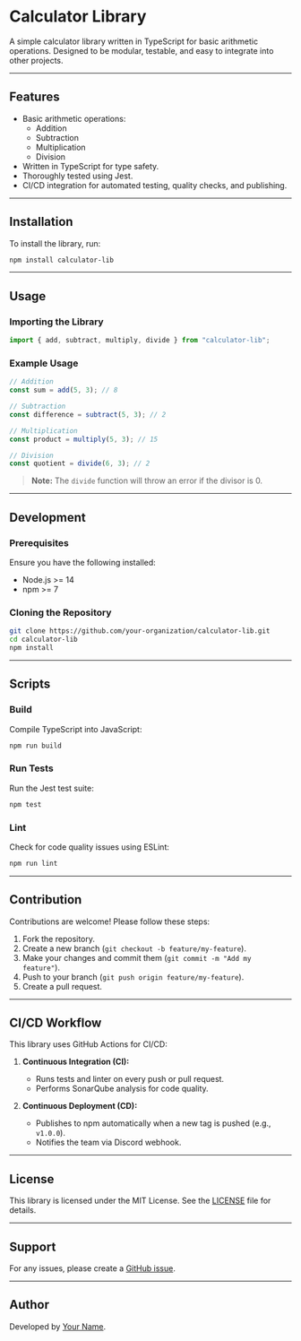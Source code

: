 # Calculator Library

A simple calculator library written in TypeScript for basic arithmetic operations. Designed to be modular, testable, and easy to integrate into other projects.

---

## Features

- Basic arithmetic operations:
  - Addition
  - Subtraction
  - Multiplication
  - Division
- Written in TypeScript for type safety.
- Thoroughly tested using Jest.
- CI/CD integration for automated testing, quality checks, and publishing.

---

## Installation

To install the library, run:

```bash
npm install calculator-lib
```

---

## Usage

### Importing the Library

```typescript
import { add, subtract, multiply, divide } from "calculator-lib";
```

### Example Usage

```typescript
// Addition
const sum = add(5, 3); // 8

// Subtraction
const difference = subtract(5, 3); // 2

// Multiplication
const product = multiply(5, 3); // 15

// Division
const quotient = divide(6, 3); // 2
```

> **Note:** The `divide` function will throw an error if the divisor is 0.

---

## Development

### Prerequisites

Ensure you have the following installed:

- Node.js >= 14
- npm >= 7

### Cloning the Repository

```bash
git clone https://github.com/your-organization/calculator-lib.git
cd calculator-lib
npm install
```

---

## Scripts

### Build

Compile TypeScript into JavaScript:

```bash
npm run build
```

### Run Tests

Run the Jest test suite:

```bash
npm test
```

### Lint

Check for code quality issues using ESLint:

```bash
npm run lint
```

---

## Contribution

Contributions are welcome! Please follow these steps:

1. Fork the repository.
2. Create a new branch (`git checkout -b feature/my-feature`).
3. Make your changes and commit them (`git commit -m "Add my feature"`).
4. Push to your branch (`git push origin feature/my-feature`).
5. Create a pull request.

---

## CI/CD Workflow

This library uses GitHub Actions for CI/CD:

1. **Continuous Integration (CI):**
   - Runs tests and linter on every push or pull request.
   - Performs SonarQube analysis for code quality.

2. **Continuous Deployment (CD):**
   - Publishes to npm automatically when a new tag is pushed (e.g., `v1.0.0`).
   - Notifies the team via Discord webhook.

---

## License

This library is licensed under the MIT License. See the [LICENSE](LICENSE) file for details.

---

## Support

For any issues, please create a [GitHub issue](https://github.com/your-organization/calculator-lib/issues).

---

## Author

Developed by [Your Name](mailto:your.email@example.com).